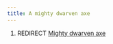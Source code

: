 ```yaml
---
title: A mighty dwarven axe
---
```


1.  REDIRECT [Mighty dwarven axe](Mighty_dwarven_axe "wikilink")